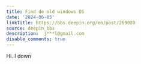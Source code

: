 ```yaml
---
title: Find de old windows OS
date: '2024-06-05'
linkTitle: https://bbs.deepin.org/en/post/269020
source: deepin_bbs
description:  j***l@gmail.com 
disable_comments: true
---
```

Hi. I down
